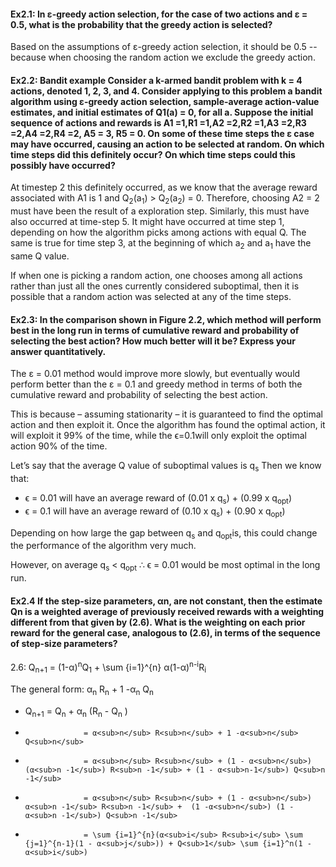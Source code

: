 
#### Ex2.1: In ε-greedy action selection, for the case of two actions and ε = 0.5, what is the probability that the greedy action is selected?

Based on the assumptions of ε-greedy action selection, it should be 0.5 -- because when choosing the random action we exclude the greedy action.

#### Ex2.2: Bandit example Consider a k-armed bandit problem with k = 4 actions, denoted 1, 2, 3, and 4. Consider applying to this problem a bandit algorithm using ε-greedy action selection, sample-average action-value estimates, and initial estimates of Q1(a) = 0, for all a. Suppose the initial sequence of actions and rewards is A1 =1,R1 =1,A2 =2,R2 =1,A3 =2,R3 =2,A4 =2,R4 =2, A5 = 3, R5 = 0. On some of these time steps the ε case may have occurred, causing an action to be selected at random. On which time steps did this definitely occur? On which time steps could this possibly have occurred?

At timestep 2 this definitely occurred, as we know that the average reward associated with A1 is 1 and 
Q<sub>2</sub>(a<sub>1</sub>) > Q<sub>2</sub>(a<sub>2</sub>) = 0. Therefore, choosing A2 = 2 must have been the result of a exploration step. Similarly, this must have also occurred at time-step 5. It might have occurred at time step 1, depending on how the algorithm picks among actions with equal Q. The same is true for time step 3, at the beginning of which a<sub>2</sub> and a<sub>1</sub> have the same Q value.

If when one is picking a random action, one chooses among all actions rather than just all the ones currently considered suboptimal, then it is possible that a random action was selected at any of the time steps.

#### Ex2.3: In the comparison shown in Figure 2.2, which method will perform best in the long run in terms of cumulative reward and probability of selecting the best action? How much better will it be? Express your answer quantitatively.

The ε = 0.01 method would improve more slowly, but eventually would perform better than the ε = 0.1 and greedy method in terms of both the cumulative reward and probability of selecting the best action.

This is because – assuming stationarity – it is guaranteed to find the optimal action and then exploit it. Once the algorithm has found the optimal action, it will exploit it 99\% of the time, while the ϵ=0.1will only exploit the optimal action 90\% of the time.

Let’s say that the average Q value of suboptimal values is q<sub>s</sub> Then we know that:
- ϵ = 0.01 will have an average reward of (0.01 x q<sub>s</sub>) + (0.99  x q<sub>opt</sub>)
- ϵ = 0.1 will have an average reward of (0.10 x q<sub>s</sub>) + (0.90 x q<sub>opt</sub>)

Depending on how large the gap between q<sub>s</sub> and q<sub>opt</sub>is, this could change the performance of the algorithm very much.

However, on average q<sub>s</sub> < q<sub>opt</sub> ∴ ϵ = 0.01 would be most optimal in the long run. 

#### Ex2.4 If the step-size parameters, αn, are not constant, then the estimate Qn is a weighted average of previously received rewards with a weighting different from that given by (2.6). What is the weighting on each prior reward for the general case, analogous to (2.6), in terms of the sequence of step-size parameters?

2.6: Q<sub>n+1</sub> = (1-α)<sup>n</sup>Q<sub>1</sub>  + \sum {i=1}^{n} α(1-α)<sup>n-i</sup>R<sub>i</sub>

The general form:
α<sub>n</sub> R<sub>n</sub> + 1 -α<sub>n</sub> Q<sub>n</sub> 
- Q<sub>n+1</sub>  = Q<sub>n</sub> + α<sub>n</sub> (R<sub>n</sub> - Q<sub>n</sub> )
- 			       = α<sub>n</sub> R<sub>n</sub> + 1 -α<sub>n</sub> Q<sub>n</sub> 
- 			       = α<sub>n</sub> R<sub>n</sub> + (1 - α<sub>n</sub>) (α<sub>n -1</sub>) R<sub>n -1</sub> + (1 - α<sub>n-1</sub>) Q<sub>n -1</sub> 
-			       = α<sub>n</sub> R<sub>n</sub> + (1 - α<sub>n</sub>) α<sub>n -1</sub> R<sub>n -1</sub> +  (1 -α<sub>n</sub>) (1 - α<sub>n -1</sub>) Q<sub>n -1</sub>
- 			       = \sum {i=1}^{n}(α<sub>i</sub> R<sub>i</sub> \sum {j=1}^{n-1}(1 - α<sub>j</sub>)) + Q<sub>1</sub> \sum {i=1}^n(1 - α<sub>i</sub>)
			       